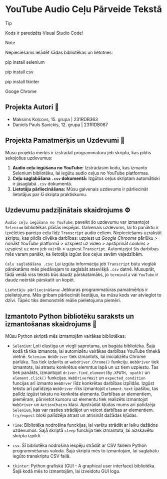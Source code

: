 # YouTube Audio Ceļu Pārveide Tekstā

> [!TIP]
> Kods ir paredzēts Visual Studio Code!

> [!NOTE] 
>Nepieciešams ielādēt šādas bibliotēkas un lietotnes:
> 
>pip install selenium
> 
>pip install csv
> 
>pip install tkinter
>
> Googe Chrome

## Projekta Autori 🔨

- Maksims Koļcovs, 15. grupa | 231RDB363
- Daniels Pauls Savickis, 12. grupa | 231RDB067



## Projekta Pamatmērķis un Uzdevumi 🎯

Mūsu projekta mērķis ir izstrādāt programmatūru jeb skriptu, kas pildīs sekojošus uzdevumus:

1. **Audio ceļu iegūšana no YouTube:** Izstrādāsim kodu, kas izmanto Selenium bibliotēku, lai iegūtu audio ceļus no YouTube platformas.
2. **Ceļu saglabāšana `.csv` dokumentā:** Izgūtos ceļus skriptam automātiski ir jāsaglabā `.csv` dokumentā.
3. **Lietotāju pārliecināšana:** Mūsu galvenais uzdevums ir pārliecināt lietotājus par šī skripta praktiskumu.

## Uzdevumu padziļinātais skaidrojums ⚙

`Audio ceļu iegūšana no YouTube`: paveikt šo uzdevumu var izmantojot `Selenium` bibliotēkas plāšās iespējas. Galvenais uzdevums, lai to panāktu ir izvēlēties pareizo ceļu līdz `Transcript` audio ceļiem. Nepieciešams uzrakstīt skriptu, kas pildīs cilvēka darbības: uzpiest uz *Google Chroome* pārlūku > nonākt *YouTube* platformā > uzspiest uz video > apstiprināt  *cookies* > uzspiest uz `more` jeb `vairāk` > uzpiest `Transcript`. Automizējot šīs darbības mēs varam panākt, ka lietotājs izgūst šos ceļus savām vajadzībām.

`Ceļu saglabāšana .csv`: Lai izgūta informācija jeb `Transcript` būtu vieglāk pārskatāms mēs piedāvajam to saglabāt atsevišķā `.csv` datnē. Musuprāt, tādā veidā viss teksts būs daudz pārskatamāks, jo `terminālā` vai `YouTube` ir daudz neērtāk pārskatīt un kopēt.

`Lietotāju pārliecināšana`: Jebkuras programmatūras pamatmērķis ir pielietojums. Mēs gribam pārliecināt lieotājus, ka mūsu kods var atvieglot to dzīvi. Tāpēc tiks demonstrēti reālie pielietojuma piemēri.


## Izmantoto Python bibliotēku saraksts un izmantošanas skaidrojums 🐍


Mūsu Python skriptā mēs izmantojām vairākas bibliotēkas:

- `Selenium`: Ļoti elastīga un viegli saprotama, un bagāta bibliotēka. Šajā kodā tā tika izmanota, lai automizētu vairākas darbības YouTube tīmekā vietnē. `Selenium WebDriver` tiek izmantots, lai inicializētu Chrome pārlūku. Tas tiek izdarīts ar `webdriver.Chrome()` funkciju. `WebDriver` tiek izmantots, lai atrastu konkrētus elemntus lapā un uz tiem uzpiestu. Tas tiek panākts, izmantojot `driver.find_element(By.XPATH, xpath)` un `element.click()` funkcijas. `WebDriverWait` un `expected_condition` funcijas arī izmanto `WebDrver` līdz konkrētas darbības izpīldās. Izgūst tekstu arī palīdzeja `WebDriver` rīks izmantojot `element.text` īpašību, tas palīdz izgūst tekstu no konkrēta elementa. Darbības ar elementiem, piemēram, pārvietot kursoru uz elementu tiek realizēts izmantojot `WebDriver` un `ActionChains` klasi. Apstrādāt kļūdas mums arī palīdzēja `Selenium`, kas var rasties strādājot un veicot darbības ar elementiem. `try/expect` bloki palīdzēja atrast un atrisināt dažādas kļūdas.

- `Time`: Bibliotēka nodrošina funckijas, lai varētu strādāt ar laiku dažādos uzdevumos. Šajā skriptā `sleep` funckija tiek izmantota, lai aizskavētu skripta izpildi.

- `csv`: Šī bibliotēka nodrošina iespēju strādāt ar CSV failiem Python programmēšanas valodā. Šajā skriptā mēs to izmantojām, lai saglabātu iegūto transkriptu CSV failā.

- `tkinter`: Python grafiskā (GUI - A graphical user interface) bibliotēka. Šajā kodā mēs to izmantojām, lai izveidotu GUI logu.
